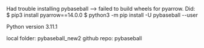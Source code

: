 Had trouble installing pybaseball --> failed to build wheels for pyarrow. Did:
$ pip3 install pyarrow==14.0.0
$ python3 -m pip install -U pybaseball --user

Python version 3.11.1

local folder: pybaseball_new2
github repo: pybaseball
